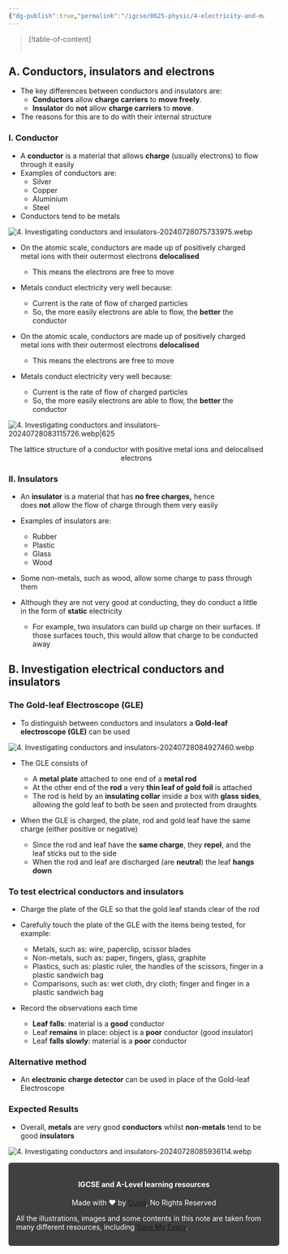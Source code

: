 ```yaml
---
{"dg-publish":true,"permalink":"/igcse/0625-physic/4-electricity-and-magnetism/4-2-electrical-quantities/4-investigating-conductors-and-insulators/","tags":["0625-Physics","IGCSE"],"noteIcon":""}
---
```


> [!table-of-content]
> ```table-of-contents
> ```

## A. Conductors, insulators and electrons
- The key differences between conductors and insulators are:
	- **Conductors** allow **charge carriers** to **move freely**.
	- **Insulator** do **not** allow **charge carriers** to **move**.
- The reasons for this are to do with their internal structure

### I. Conductor
- A **conductor** is a material that allows **charge** (usually electrons) to flow through it easily
- Examples of conductors are:
    - Silver
    - Copper
    - Aluminium
    - Steel
- Conductors tend to be metals

![4. Investigating conductors and insulators-20240728075733975.webp](/img/user/IGCSE/0625%20-%20Physic/4.%20Electricity%20and%20Magnetism/4.2.%20Electrical%20Quantities/Resources/4.%20Investigating%20conductors%20and%20insulators-20240728075733975.webp)

- On the atomic scale, conductors are made up of positively charged metal ions with their outermost electrons **delocalised**
    - This means the electrons are free to move

- Metals conduct electricity very well because:
    - Current is the rate of flow of charged particles
    - So, the more easily electrons are able to flow, the **better** the conductor

- On the atomic scale, conductors are made up of positively charged metal ions with their outermost electrons **delocalised**
    - This means the electrons are free to move

- Metals conduct electricity very well because:
    - Current is the rate of flow of charged particles
    - So, the more easily electrons are able to flow, the **better** the conductor

![4. Investigating conductors and insulators-20240728083115726.webp|625](/img/user/IGCSE/0625%20-%20Physic/4.%20Electricity%20and%20Magnetism/4.2.%20Electrical%20Quantities/Resources/4.%20Investigating%20conductors%20and%20insulators-20240728083115726.webp)
<center>The lattice structure of a conductor with positive metal ions and delocalised electrons</center>

### II. Insulators
- An **insulator** is a material that has **no free charges,** hence does **not** allow the flow of charge through them very easily
- Examples of insulators are:
    - Rubber
    - Plastic
    - Glass
    - Wood

- Some non-metals, such as wood, allow some charge to pass through them
- Although they are not very good at conducting, they do conduct a little in the form of **static** electricity
    - For example, two insulators can build up charge on their surfaces. If those surfaces touch, this would allow that charge to be conducted away

## B. Investigation electrical conductors and insulators

### The Gold-leaf Electroscope (GLE)
- To distinguish between conductors and insulators a **Gold-leaf electroscope (GLE)** can be used

![4. Investigating conductors and insulators-20240728084927460.webp](/img/user/IGCSE/0625%20-%20Physic/4.%20Electricity%20and%20Magnetism/4.2.%20Electrical%20Quantities/Resources/4.%20Investigating%20conductors%20and%20insulators-20240728084927460.webp)

- The GLE consists of
    - A **metal plate** attached to one end of a **metal rod**
    - At the other end of the **rod** a very **thin leaf of gold foil** is attached
    - The rod is held by an **insulating collar** inside a box with **glass sides**, allowing the gold leaf to both be seen and protected from draughts

- When the GLE is charged, the plate, rod and gold leaf have the same charge (either positive or negative)
    - Since the rod and leaf have the **same charge**, they **repel**, and the leaf sticks out to the side
    - When the rod and leaf are discharged (are **neutral**) the leaf **hangs down**

### To test electrical conductors and insulators
- Charge the plate of the GLE so that the gold leaf stands clear of the rod
- Carefully touch the plate of the GLE with the items being tested, for example:
    - Metals, such as: wire, paperclip, scissor blades
    - Non-metals, such as: paper, fingers, glass, graphite
    - Plastics, such as: plastic ruler, the handles of the scissors, finger in a plastic sandwich bag
    - Comparisons, such as: wet cloth, dry cloth; finger and finger in a plastic sandwich bag

- Record the observations each time
    - **Leaf falls**: material is a **good** conductor
    - Leaf **remains** in place: object is a **poor** conductor (good insulator)
    - Leaf **falls slowly**: material is a **poor** conductor

### Alternative method
- An **electronic charge detector** can be used in place of the Gold-leaf Electroscope

### Expected Results
- Overall, **metals** are very good **conductors** whilst **non-metals** tend to be good **insulators**

![4. Investigating conductors and insulators-20240728085936114.webp](/img/user/IGCSE/0625%20-%20Physic/4.%20Electricity%20and%20Magnetism/4.2.%20Electrical%20Quantities/Resources/4.%20Investigating%20conductors%20and%20insulators-20240728085936114.webp)


<div class="transclusion internal-embed is-loaded"><div class="markdown-embed">





<div style="background-color: #404040; padding:15px; border-radius: 5px; color: #fff; width: 100%">
<h4 style="text-align: center">IGCSE and A-Level learning resources</h4>
<p style="text-align: center">Made with ♥ by <a href="https://www.facebook.com/luong.tuandung.3/" target="_blank">Dung</a>, No Rights Reserved</p>
<p>All the illustrations, images and some contents in this note are taken from many different resources, including <a href="https://www.savemyexams.com/" target="_blank">Save My Exam</a>.</p>
</div>


</div></div>
